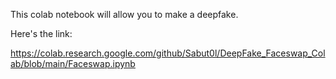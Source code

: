 This colab notebook will allow you to make a deepfake. 

Here's the link:

https://colab.research.google.com/github/Sabut0l/DeepFake_Faceswap_Colab/blob/main/Faceswap.ipynb
